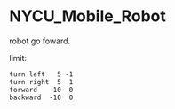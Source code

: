 # NYCU_Mobile_Robot
robot go foward.

limit:

    turn left   5 -1
    turn right  5  1
    forward    10  0
    backward  -10  0
